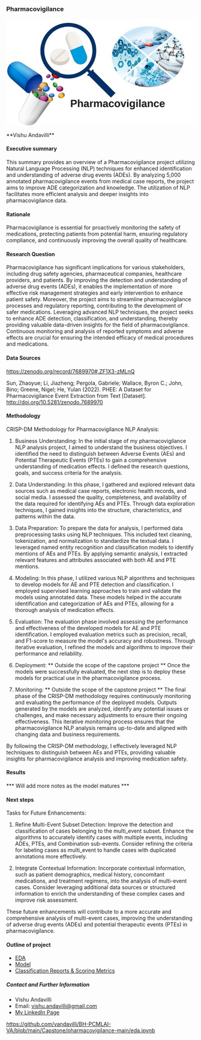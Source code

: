 ### Pharmacovigilance
<p align=”center”>
<img src='./pharmacovigilance-main/images/Pharmacovigilance-Market.jpg'>
</p>
**Vishu Andavilli**

#### Executive summary
This summary provides an overview of a Pharmacovigilance project utilizing Natural Language Processing (NLP) techniques for enhanced identification and understanding of adverse drug events (ADEs). By analyzing 5,000 annotated pharmacovigilance events from medical case reports, the project aims to improve ADE categorization and knowledge. The utilization of NLP facilitates more efficient analysis and deeper insights into pharmacovigilance data.

#### Rationale
Pharmacovigilance is essential for proactively monitoring the safety of medications, protecting patients from potential harm, ensuring regulatory compliance, and continuously improving the overall quality of healthcare.

#### Research Question
Pharmacovigilance has significant implications for various stakeholders, including drug safety agencies, pharmaceutical companies, healthcare providers, and patients. By improving the detection and understanding of adverse drug events (ADEs), it enables the implementation of more effective risk management strategies and early intervention to enhance patient safety. Moreover, the project aims to streamline pharmacovigilance processes and regulatory reporting, contributing to the development of safer medications. Leveraging advanced NLP techniques, the project seeks to enhance ADE detection, classification, and understanding, thereby providing valuable data-driven insights for the field of pharmacovigilance. Continuous monitoring and analysis of reported symptoms and adverse effects are crucial for ensuring the intended efficacy of medical procedures and medications.

#### Data Sources
https://zenodo.org/record/7689970#.ZF1X3-zMLnQ

Sun, Zhaoyue; Li, Jiazheng; Pergola, Gabriele; Wallace, Byron C.; John, Bino; Greene, Nigel; He, Yulan (2022). PHEE: A Dataset for Pharmacovigilance Event Extraction from Text [Dataset]. http://doi.org/10.5281/zenodo.7689970

#### Methodology
CRISP-DM Methodology for Pharmacovigilance NLP Analysis: 

1. Business Understanding:
In the initial stage of my pharmacovigilance NLP analysis project, I aimed to understand the business objectives. I identified the need to distinguish between Adverse Events (AEs) and Potential Therapeutic Events (PTEs) to gain a comprehensive understanding of medication effects. I defined the research questions, goals, and success criteria for the analysis.

2. Data Understanding:
In this phase, I gathered and explored relevant data sources such as medical case reports, electronic health records, and social media. I assessed the quality, completeness, and availability of the data required for identifying AEs and PTEs. Through data exploration techniques, I gained insights into the structure, characteristics, and patterns within the data.

3. Data Preparation:
To prepare the data for analysis, I performed data preprocessing tasks using NLP techniques. This included text cleaning, tokenization, and normalization to standardize the textual data. I leveraged named entity recognition and classification models to identify mentions of AEs and PTEs. By applying semantic analysis, I extracted relevant features and attributes associated with both AE and PTE mentions.

4. Modeling:
In this phase, I utilized various NLP algorithms and techniques to develop models for AE and PTE detection and classification. I employed supervised learning approaches to train and validate the models using annotated data. These models helped in the accurate identification and categorization of AEs and PTEs, allowing for a thorough analysis of medication effects.

5. Evaluation:
The evaluation phase involved assessing the performance and effectiveness of the developed models for AE and PTE identification. I employed evaluation metrics such as precision, recall, and F1-score to measure the model's accuracy and robustness. Through iterative evaluation, I refined the models and algorithms to improve their performance and reliability.

6. Deployment: ** Outside the scope of the capstone project **
Once the models were successfully evaluated, the next step is to deploy these models for practical use in the pharmacovigilance process.

7. Monitoring: ** Outside the scope of the capstone project **
The final phase of the CRISP-DM methodology requires continuously monitoring and evaluating the performance of the deployed models. Outputs generated by the models are analyzed, identify any potential issues or challenges, and make necessary adjustments to ensure their ongoing effectiveness. This iterative monitoring process ensures that the pharmacovigilance NLP analysis remains up-to-date and aligned with changing data and business requirements.

By following the CRISP-DM methodology, I effectively leveraged NLP techniques to distinguish between AEs and PTEs, providing valuable insights for pharmacovigilance analysis and improving medication safety.

#### Results
*** Will add more notes as the model matures ***

#### Next steps
Tasks for Future Enhancements:

1. Refine Multi-Event Subset Detection: Improve the detection and classification of cases belonging to the multi_event subset. Enhance the algorithms to accurately identify cases with multiple events, including ADEs, PTEs, and Combination sub-events. Consider refining the criteria for labeling cases as multi_event to handle cases with duplicated annotations more effectively.

2. Integrate Contextual Information: Incorporate contextual information, such as patient demographics, medical history, concomitant medications, and treatment regimens, into the analysis of multi-event cases. Consider leveraging additional data sources or structured information to enrich the understanding of these complex cases and improve risk assessment.

These future enhancements will contribute to a more accurate and comprehensive analysis of multi-event cases, improving the understanding of adverse drug events (ADEs) and potential therapeutic events (PTEs) in pharmacovigilance.

#### Outline of project

- [EDA](https://github.com/vandavilli/BH-PCMLAI-VA/blob/main/Capstone/pharmacovigilance-main/eda.ipynb)
- [Model](https://github.com/vandavilli/BH-PCMLAI-VA/blob/main/Capstone/pharmacovigilance-main/model.ipynb)
- [Classification Reports & Scoring Metrics](https://github.com/vandavilli/BH-PCMLAI-VA/blob/main/Capstone/pharmacovigilance-main/scoring.ipynb)

##### Contact and Further Information

- Vishu Andavilli
- Email: vishu.andavilli@gmail.com
- [My LinkedIn Page](https://www.linkedin.com/in/vandavilli/)

https://github.com/vandavilli/BH-PCMLAI-VA/blob/main/Capstone/pharmacovigilance-main/eda.ipynb
